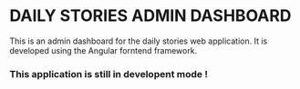 # DAILY STORIES ADMIN DASHBOARD

This is an admin dashboard for the daily stories web application. It is developed using the Angular forntend framework.

### This application is still in developent mode !
